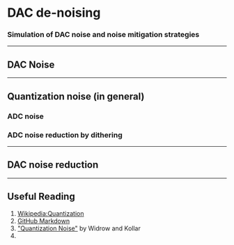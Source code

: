 # DAC de-noising
### Simulation of DAC noise and noise mitigation strategies

***
## DAC Noise

***
## Quantization noise (in general)
### ADC noise
### ADC noise reduction by dithering

***
## DAC noise reduction

*** 
## Useful Reading
1. [Wikipedia:Quantization](http://en.wikipedia.org/wiki/Quantization_%28signal_processing%29)
2. [GitHub Markdown](https://help.github.com/articles/markdown-basics/)
3. ["Quantization Noise"](http://oldweb.mit.bme.hu/books/quantization/) by Widrow and Kollar
4. 
